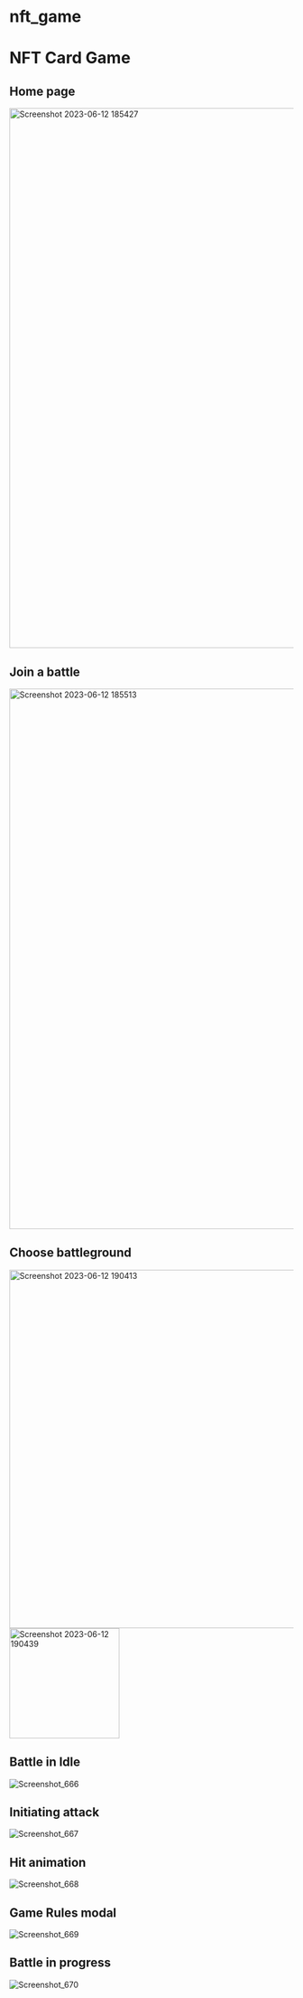 # nft_game
# NFT Card Game

## Home page

<img width="955" alt="Screenshot 2023-06-12 185427" src="https://github.com/AaronMurillo01/nft_game/assets/113479474/9d830db3-58f7-4cc8-918c-135bcfb0941a">

## Join a battle

<img width="956" alt="Screenshot 2023-06-12 185513" src="https://github.com/AaronMurillo01/nft_game/assets/113479474/39c3c79a-5376-48ce-8f6c-d75592dd9bfe">

## Choose battleground

<img width="634" alt="Screenshot 2023-06-12 190413" src="https://github.com/AaronMurillo01/nft_game/assets/113479474/7a2856dd-78a2-40ad-a9fe-cc9c4ede83da">

<img width="195" alt="Screenshot 2023-06-12 190439" src="https://github.com/AaronMurillo01/nft_game/assets/113479474/fb7d404e-21c4-4471-9ebf-2390709e24b1">


## Battle in Idle

![Screenshot_666](https://github.com/AaronMurillo01/nft_game/assets/113479474/b4bcee97-965b-46ba-a8fc-6ce6fed49796)

## Initiating attack

![Screenshot_667](https://github.com/AaronMurillo01/nft_game/assets/113479474/ca3bde1e-0c01-475c-a3f0-17aee0177ac1)

## Hit animation

![Screenshot_668](https://github.com/AaronMurillo01/nft_game/assets/113479474/caa266b3-da7c-4d6f-bc40-62d01821446a)

## Game Rules modal

![Screenshot_669](https://github.com/AaronMurillo01/nft_game/assets/113479474/da7c64f1-4960-42f0-990b-93a408e6afae)

## Battle in progress

![Screenshot_670](https://github.com/AaronMurillo01/nft_game/assets/113479474/3f01e8c6-9f31-47ea-a982-982aab4745d3)

